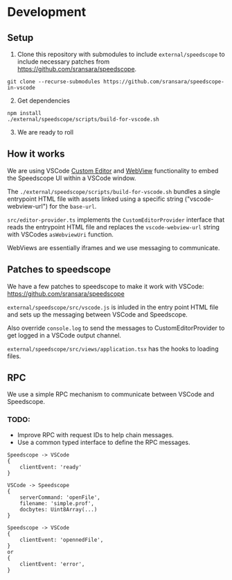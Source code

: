 # Development

## Setup

1. Clone this repository with submodules to include `external/speedscope`
   to include necessary patches from https://github.com/sransara/speedscope.

```
git clone --recurse-submodules https://github.com/sransara/speedscope-in-vscode
```

2. Get dependencies

```
npm install
./external/speedscope/scripts/build-for-vscode.sh
```

3. We are ready to roll

## How it works

We are using VSCode [Custom Editor](https://code.visualstudio.com/api/extension-guides/custom-editors)
and [WebView](https://code.visualstudio.com/api/extension-guides/webview)
functionality to embed the Speedscope UI within a VSCode window.

The `./external/speedscope/scripts/build-for-vscode.sh` bundles a single entrypoint HTML file
with assets linked using a specific string ("vscode-webview-url") for the `base-url`.

`src/editor-provider.ts` implements the `CustomEditorProvider` interface that
reads the entrypoint HTML file and replaces the `vscode-webview-url` string with
VSCodes `asWebviewUri` function.

WebViews are essentially iframes and we use messaging to communicate.

## Patches to speedscope

We have a few patches to speedscope to make it work with VSCode: https://github.com/sransara/speedscope

`external/speedscope/src/vscode.js` is inluded in the entry point HTML file and
sets up the messaging between VSCode and Speedscope.

Also override `console.log` to send the messages to CustomEditorProvider to get logged in a VSCode output channel.

`external/speedscope/src/views/application.tsx` has the hooks to loading files.

## RPC

We use a simple RPC mechanism to communicate between VSCode and Speedscope.

### TODO:

- Improve RPC with request IDs to help chain messages.
- Use a common typed interface to define the RPC messages.

```
Speedscope -> VSCode
{
    clientEvent: 'ready'
}

VSCode -> Speedscope
{
    serverCommand: 'openFile',
    filename: 'simple.prof',
    docbytes: Uint8Array(...)
}

Speedscope -> VSCode
{
    clientEvent: 'opennedFile',
}
or
{
    clientEvent: 'error',
}
```
